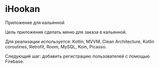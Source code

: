 # iHookan
Приложение для кальянной

Цель приложения сделать меню для заказа в кальянной.

Для реализации используется: Kotlin, MVVM, Clean Architecture, Kotlin coroutines, Retrofit, Room, MySQL, Koin, Picasso.

Следующий шаг: добавить регистрацию пользователей с помощью Firebase.
